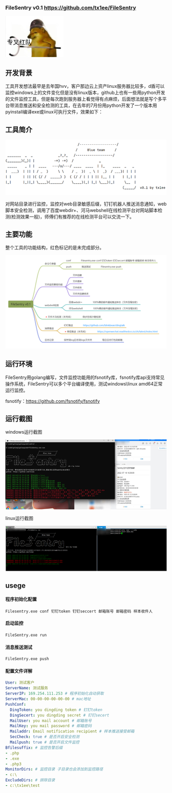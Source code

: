 ### FileSentry v0.1 https://github.com/tx1ee/FileSentry

![](images\imga.png)

## 开发背景

工具开发想法最早是去年国hvv，客户那边云上资产linux服务器比较多，d盾可以监控windows上的文件变化但是没有linux版本，github上也有一些用python开发的文件监控工具，但是每次跑到服务器上看觉得有点麻烦，后面想法就是写个多平台带消息推送和安全检测的工具，在去年的7月份用python开发了一个版本用pyinstall编译exe或linux可执行文件，效果如下：



## 工具简介

![img.png](images/img.png)

对网站目录进行监控，监控对web目录敏感后缀，钉钉机器人推送消息通知，web脚本安全检测，调用了百度webdir+、河马webshell在线检测平台对网站脚本检测(检测效果一般)，师傅们有推荐的在线检测平台可以交流一下。

## 主要功能

整个工具的功能结构，红色标记的是未完成部分。

![img.png](images/img1.png)

## 运行环境

FileSentry用golang编写，文件监控功能用的fsnotify库，fsnotify库api支持常见操作系统，FileSentry可以多个平台编译使用，测试windows\linux amd64正常运行监控。

fsnotify：https://github.com/fsnotify/fsnotify

## 运行截图

windows运行截图

![img.png](images/img2.png)

linux运行截图

![img.png](images/img3.png)

## usege

#### 程序初始化配置

```
Filesentry.exe conf 钉钉token 钉钉seccert 邮箱账号 邮箱密码 样本收件人
```

#### 启动监控

```
FileSentry.exe run
```

#### 消息推送测试

```
FileSentry.exe push
```

#### 配置文件详解

```yaml
User: 测试客户
ServerName: 测试服务
ServerIP: 169.254.111.253 # 程序初始化自动获取
ServerMac: 00-00-00-00-00-00 # mac地址
PushConf:
  DingToken: you dingding token # 钉钉token
  DingSecert: you dingding secret # 钉钉secert
  MailUser: you mail account # 邮箱账号
  MailKey: you mail password # 邮箱密码
  Mailaddr: Email notification recipient # 样本推送接受邮箱
  SecCheck: true # 是否开启安全检测
  Mailpush: true # 是否开启文件监控
Bfilesuffix: # 监控告警后缀
- .php
- .exe
- .php3
MonitorDirs: # 监控目录 子目录也会添加到监控路径
- c:\
ExcludeDirs: # 排除目录
- c:\tx1ee\test
```





































































